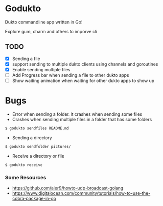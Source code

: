 # Godukto
Dukto commandline app written in Go!

Explore gum, charm and others to imporve cli

## TODO
- [x] Sending a file  
- [x] support sending to multiple dukto clients using channels and goroutines
- [x] Enable sending multiple files
- [ ] Add Progress bar when sending a file to other dukto apps
- [ ] Show waiting animation when waiting for other dukto apps to show up

# Bugs
- Error when sending a folder. It crashes when sending some files
- Crashes when sending multiple files in a folder that has some folders


```sh
$ godukto sendfiles README.md
```

- Sending a directory

```sh
$ godukto sendfolder pictures/
```

- Receive a directory or file

```sh
$ godukto receive 
```

### Some Resources
- https://github.com/aler9/howto-udp-broadcast-golang
- https://www.digitalocean.com/community/tutorials/how-to-use-the-cobra-package-in-go
